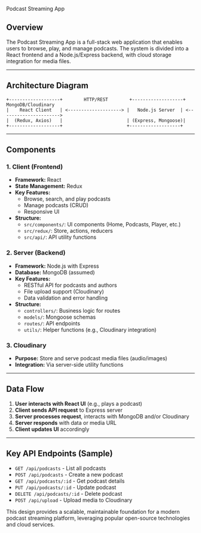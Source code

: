 Podcast Streaming App

## Overview

The Podcast Streaming App is a full-stack web application that enables users to browse, play, and manage podcasts. The system is divided into a React frontend and a Node.js/Express backend, with cloud storage integration for media files.

---

## Architecture Diagram

```
+-------------------+        HTTP/REST        +-------------------+        MongoDB/Cloudinary
|    React Client   | <--------------------> |   Node.js Server  | <---------------------->
|  (Redux, Axios)   |                        | (Express, Mongoose)|
+-------------------+                        +-------------------+
```

---

## Components

### 1. Client (Frontend)

- **Framework:** React
- **State Management:** Redux
- **Key Features:**
  - Browse, search, and play podcasts
  - Manage podcasts (CRUD)
  - Responsive UI
- **Structure:**
  - `src/components/`: UI components (Home, Podcasts, Player, etc.)
  - `src/redux/`: Store, actions, reducers
  - `src/api/`: API utility functions

### 2. Server (Backend)

- **Framework:** Node.js with Express
- **Database:** MongoDB (assumed)
- **Key Features:**
  - RESTful API for podcasts and authors
  - File upload support (Cloudinary)
  - Data validation and error handling
- **Structure:**
  - `controllers/`: Business logic for routes
  - `models/`: Mongoose schemas
  - `routes/`: API endpoints
  - `utils/`: Helper functions (e.g., Cloudinary integration)

### 3. Cloudinary

- **Purpose:** Store and serve podcast media files (audio/images)
- **Integration:** Via server-side utility functions

---

## Data Flow

1. **User interacts with React UI** (e.g., plays a podcast)
2. **Client sends API request** to Express server
3. **Server processes request**, interacts with MongoDB and/or Cloudinary
4. **Server responds** with data or media URL
5. **Client updates UI** accordingly

---

## Key API Endpoints (Sample)

- `GET /api/podcasts` - List all podcasts
- `POST /api/podcasts` - Create a new podcast
- `GET /api/podcasts/:id` - Get podcast details
- `PUT /api/podcasts/:id` - Update podcast
- `DELETE /api/podcasts/:id` - Delete podcast
- `POST /api/upload` - Upload media to Cloudinary

This design provides a scalable, maintainable foundation for a modern podcast streaming platform, leveraging popular open-source technologies and cloud services.
